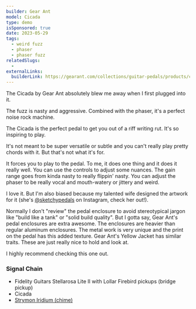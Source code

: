 ```yaml
---
builder: Gear Ant
model: Cicada
type: demo
isSponsored: true
date: 2023-05-29
tags:
  - weird fuzz
  - phaser
  - phaser fuzz
relatedSlugs:
  -
externalLinks:
  builderLink: https://gearant.com/collections/guitar-pedals/products/cicada
---
```


The Cicada by Gear Ant absolutely blew me away when I first plugged into it.

The fuzz is nasty and aggressive. Combined with the phaser, it's a perfect noise rock machine.

The Cicada is the perfect pedal to get you out of a riff writing rut. It's so inspiring to play.

It's not meant to be super versatile or subtle and you can't really play pretty chords with it. But that's not what it's for.

It forces you to play to the pedal. To me, it does one thing and it does it really well. You can use the controls to adjust some nuances. The gain range goes from kinda nasty to really flippin' nasty. You can adjust the phaser to be really vocal and mouth-watery or jittery and weird.

I love it. But I'm also biased because my talented wife designed the artwork for it (she's [@sketchypedals](https://www.instagram.com/sketchypedals/) on Instagram, check her out!).

Normally I don't "review" the pedal enclosure to avoid stereotypical jargon like "build like a tank" or "solid build quality". But I gotta say, Gear Ant's pedal enclosures are extra awesome. The enclosures are heavier than regular aluminum enclosures. The metal work is very unique and the print on the pedal has this added texture. Gear Ant's Yellow Jacket has similar traits. These are just really nice to hold and look at.

I highly recommend checking this one out.

### Signal Chain

- Fidelity Guitars Stellarosa Lite II with Lollar Firebird pickups (bridge pickup)
- Cicada
- [Strymon Iridium (chime)](/demos/strymon-iridium)
